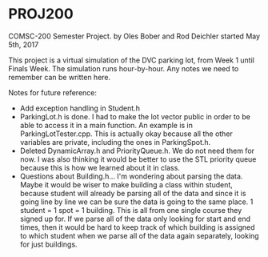 # PROJ200
COMSC-200 Semester Project.
by Oles Bober and Rod Deichler
started May 5th, 2017

This project is a virtual simulation of the DVC parking lot, from Week 1 until Finals Week.
The simulation runs hour-by-hour.
Any notes we need to remember can be written here.

Notes for future reference:
- Add exception handling in Student.h
- ParkingLot.h is done. I had to make the lot vector public in order to be able to access it in a main function. An example is in ParkingLotTester.cpp. This is actually okay because all the other variables are private, including the ones in ParkingSpot.h.
- Deleted DynamicArray.h and PriorityQueue.h. We do not need them for now. I was also thinking it would be better to use the STL priority queue because this is how we learned about it in class.
- Questions about Building.h... I'm wondering about parsing the data. Maybe it would be wiser to make building a class within student, because student will already be parsing all of the data and since it is going line by line we can be sure the data is going to the same place. 1 student = 1 spot = 1 building. This is all from one single course they signed up for. If we parse all of the data only looking for start and end times, then it would be hard to keep track of which building is assigned to which student when we parse all of the data again separately, looking for just buildings.
